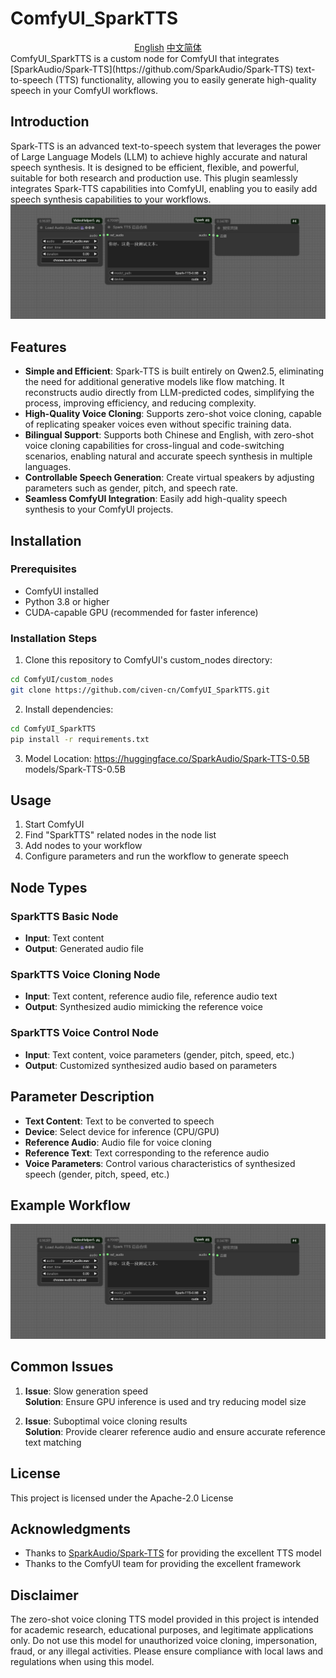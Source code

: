 # ComfyUI_SparkTTS
<div align="center">
<a href="./readme.md">English</a>
<a href="./readme.zh_cn.md">中文简体</a>
</div>
ComfyUI_SparkTTS is a custom node for ComfyUI that integrates [SparkAudio/Spark-TTS](https://github.com/SparkAudio/Spark-TTS) text-to-speech (TTS) functionality, allowing you to easily generate high-quality speech in your ComfyUI workflows.

## Introduction

Spark-TTS is an advanced text-to-speech system that leverages the power of Large Language Models (LLM) to achieve highly accurate and natural speech synthesis. It is designed to be efficient, flexible, and powerful, suitable for both research and production use. This plugin seamlessly integrates Spark-TTS capabilities into ComfyUI, enabling you to easily add speech synthesis capabilities to your workflows.
![Example Workflow](./example_workflows/workflow.png)
## Features

- **Simple and Efficient**: Spark-TTS is built entirely on Qwen2.5, eliminating the need for additional generative models like flow matching. It reconstructs audio directly from LLM-predicted codes, simplifying the process, improving efficiency, and reducing complexity.
- **High-Quality Voice Cloning**: Supports zero-shot voice cloning, capable of replicating speaker voices even without specific training data.
- **Bilingual Support**: Supports both Chinese and English, with zero-shot voice cloning capabilities for cross-lingual and code-switching scenarios, enabling natural and accurate speech synthesis in multiple languages.
- **Controllable Speech Generation**: Create virtual speakers by adjusting parameters such as gender, pitch, and speech rate.
- **Seamless ComfyUI Integration**: Easily add high-quality speech synthesis to your ComfyUI projects.

## Installation

### Prerequisites

- ComfyUI installed
- Python 3.8 or higher
- CUDA-capable GPU (recommended for faster inference)

### Installation Steps

1. Clone this repository to ComfyUI's custom_nodes directory:

```bash
cd ComfyUI/custom_nodes
git clone https://github.com/civen-cn/ComfyUI_SparkTTS.git
```

2. Install dependencies:

```bash
cd ComfyUI_SparkTTS
pip install -r requirements.txt
```

3. Model Location:
https://huggingface.co/SparkAudio/Spark-TTS-0.5B models/Spark-TTS-0.5B

## Usage

1. Start ComfyUI
2. Find "SparkTTS" related nodes in the node list
3. Add nodes to your workflow
4. Configure parameters and run the workflow to generate speech

## Node Types

### SparkTTS Basic Node

- **Input**: Text content
- **Output**: Generated audio file

### SparkTTS Voice Cloning Node

- **Input**: Text content, reference audio file, reference audio text
- **Output**: Synthesized audio mimicking the reference voice

### SparkTTS Voice Control Node

- **Input**: Text content, voice parameters (gender, pitch, speed, etc.)
- **Output**: Customized synthesized audio based on parameters

## Parameter Description

- **Text Content**: Text to be converted to speech
- **Device**: Select device for inference (CPU/GPU)
- **Reference Audio**: Audio file for voice cloning
- **Reference Text**: Text corresponding to the reference audio
- **Voice Parameters**: Control various characteristics of synthesized speech (gender, pitch, speed, etc.)

## Example Workflow

![Example Workflow](./example_workflows/workflow.png)

## Common Issues

1. **Issue**: Slow generation speed  
   **Solution**: Ensure GPU inference is used and try reducing model size

2. **Issue**: Suboptimal voice cloning results  
   **Solution**: Provide clearer reference audio and ensure accurate reference text matching

## License

This project is licensed under the Apache-2.0 License

## Acknowledgments

- Thanks to [SparkAudio/Spark-TTS](https://github.com/SparkAudio/Spark-TTS) for providing the excellent TTS model
- Thanks to the ComfyUI team for providing the excellent framework

## Disclaimer

The zero-shot voice cloning TTS model provided in this project is intended for academic research, educational purposes, and legitimate applications only. Do not use this model for unauthorized voice cloning, impersonation, fraud, or any illegal activities. Please ensure compliance with local laws and regulations when using this model. 